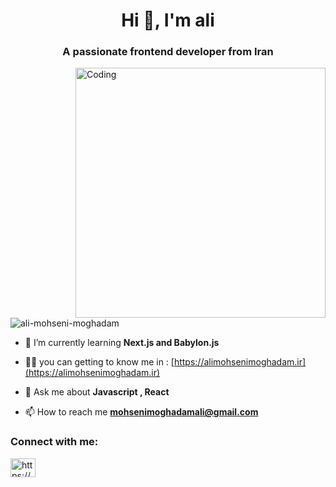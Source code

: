 <h1 align="center">Hi 👋, I'm ali</h1>
<h3 align="center">A passionate frontend developer from Iran</h3>
<img
  align="right"
  src="https://camo.githubusercontent.com/c1dcb74cc1c1835b1d716f5051499a2814c683c806b15f04b0eba492863703e9/68747470733a2f2f63646e2e6472696262626c652e636f6d2f75736572732f3733303730332f73637265656e73686f74732f363538313234332f6176656e746f2e676966"
  alt="Coding"
  width="400px"
/>

<p align="left"> <img src="https://komarev.com/ghpvc/?username=ali-mohseni-moghadam&label=Profile%20views&color=0e75b6&style=flat" alt="ali-mohseni-moghadam" /> </p>

- 🌱 I’m currently learning **Next.js and Babylon.js**

- 👨‍💻 you can getting to know me in : [https://alimohsenimoghadam.ir](https://alimohsenimoghadam.ir)

- 💬 Ask me about **Javascript , React**

- 📫 How to reach me **mohsenimoghadamali@gmail.com**

<h3 align="left" margin-bottom="20px">Connect with me:</h3>
<p align="left">
<a href="https://instagram.com/https://www.instagram.com/alimoghadam.78" target="blank"><img align="center" src="https://raw.githubusercontent.com/rahuldkjain/github-profile-readme-generator/master/src/images/icons/Social/instagram.svg" alt="https://www.instagram.com/alimoghadam.78" height="30" width="40" /></a>
</p>
